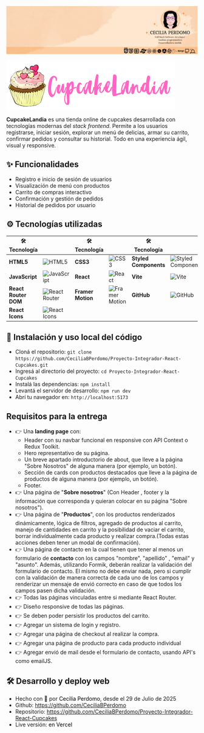 <p align="center"><a href="https://www.linkedin.com/in/cecilia-perdomo/" style="text-decoration: none; color: black">

![CeciliaPerdomo](image.png)

</a></p>

<p align="start">
    <img src="./src/assets/LogoCupcakeLandia.png">
</p>

**CupcakeLandia** es una tienda online de cupcakes desarrollada con tecnologías modernas del *stack frontend*. Permite a los usuarios registrarse, iniciar sesión, explorar un menú de delicias, armar su carrito, confirmar pedidos y consultar su historial. Todo en una experiencia ágil, visual y responsive.

## ✨ Funcionalidades
- Registro e inicio de sesión de usuarios
- Visualización de menú con productos
- Carrito de compras interactivo
- Confirmación y gestión de pedidos
- Historial de pedidos por usuario

## ⚙️ Tecnologías utilizadas
| 🛠️ Tecnología          |            | 🛠️ Tecnología          |          |  🛠️ Tecnología          |        |
|---------------------|-----------------------------------------|---------------------|-----------------------------------------| ---------------------|-----------------------------------------|
| **HTML5**  | ![HTML5](https://img.shields.io/badge/HTML5-E34F26?style=flat&logo=html5&logoColor=white) | **CSS3**  | ![CSS3](https://img.shields.io/badge/CSS3-1572B6?style=flat&logo=css3&logoColor=white)  | **Styled Components** | ![Styled Components](https://img.shields.io/badge/Styled--Components-DB7093?style=flat&logo=styled-components&logoColor=white) |
| **JavaScript** | ![JavaScript](https://img.shields.io/badge/JavaScript-F7DF1E?style=flat&logo=javascript&logoColor=black) | **React**   | ![React](https://img.shields.io/badge/React-20232A?style=flat&logo=react&logoColor=61DAFB) | **Vite**  | ![Vite](https://img.shields.io/badge/Vite-646CFF?style=flat&logo=vite&logoColor=white)           |
| **React Router DOM** | ![React Router](https://img.shields.io/badge/React_Router-CA4245?style=flat&logo=react-router&logoColor=white) | **Framer Motion** | ![Framer Motion](https://img.shields.io/badge/Framer_Motion-0055FF?style=flat&logo=framer&logoColor=white) | **GitHub** | ![GitHub](https://img.shields.io/badge/GitHub-181717?style=flat&logo=github&logoColor=white) 
| **React Icons** | ![React Icons](https://img.shields.io/badge/React_Icons-61DAFB?style=flat&logo=react&logoColor=white) |  

## 🚀 Instalación y uso local del código
- Cloná el repositorio: `git clone https://github.com/CeciliaBPerdomo/Proyecto-Integrador-React-Cupcakes.git` 
- Ingresá al directorio del proyecto: `cd Proyecto-Integrador-React-Cupcakes`
- Instalá las dependencias: `npm install`
- Levantá el servidor de desarrollo: `npm run dev`
- Abrí tu navegador en: `http://localhost:5173`

## Requisitos para la entrega
- 👉 Una **landing page** con:
    - Header con su navbar funcional en responsive con API Context o Redux Toolkit.
    - Hero representativo de su página.
    - Un breve apartado introductorio de about, que lleve a la página "Sobre Nosotros" de alguna manera (por ejemplo, un botón).
    - Sección de cards con productos destacados que lleve a la página de productos de alguna manera (por ejemplo, un botón).
    - Footer.
- 👉 Una página de "**Sobre nosotros**" (Con Header , footer y la información que corresponda y quieran colocar en su página "Sobre nosotros").
- 👉 Una página de "**Productos**", con los productos renderizados dinámicamente, lógica de filtros, agregado de productos al carrito, manejo de cantidades en carrito y la posibilidad de vaciar el carrito, borrar individualmente cada producto y realizar compra.(Todas estas acciones deben tener un modal de confirmación).
- 👉 Una página de contacto en la cual tienen que tener al menos un formulario de **contacto** con los campos "nombre", "apellido" , "email" y "asunto". Además, utilizando Formik, deberán realizar la validación del formulario de contacto. El mismo no debe enviar nada, pero si cumplir con la validación de manera correcta de cada uno de los campos y renderizar un mensaje de envió correcto en caso de que todos los campos pasen dicha validación.
- 👉 Todas las páginas vinculadas entre si mediante React Router.
- 👉 Diseño responsive de todas las páginas.
- 👉 Se deben poder persistir los productos del carrito.
- 👉 Agregar un sistema de login y registro.
- 👉 Agregar una página de checkout al realizar la compra.
- 👉 Agregar una página de producto para cada producto individual
- 👉 Agregar envió de mail desde el formulario de contacto, usando API's como emailJS.

## 🛠️ Desarrollo y deploy web
- Hecho con 💙​ por <a href="https://www.linkedin.com/in/cecilia-perdomo/" style="text-decoration: none; color: black">Cecilia Perdomo</a>, desde el 29 de Julio de 2025
- Github: <a href="https://github.com/CeciliaBPerdomo" style="text-decoration: none; color: black">https://github.com/CeciliaBPerdomo</a>
- Repositorio: <a href="https://github.com/CeciliaBPerdomo/Proyecto-Integrador-React-Cupcakes" style="text-decoration: none; color: black">https://github.com/CeciliaBPerdomo/Proyecto-Integrador-React-Cupcakes</a>
- Live versión: <a href="https://proyecto-integrador-react-cupcakes.vercel.app/" style="text-decoration: none; color: black">en Vercel</a>